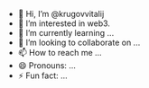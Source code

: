 - 👋 Hi, I’m @krugovvitalij
- 👀 I’m interested in web3.
- 🌱 I’m currently learning ...
- 💞️ I’m looking to collaborate on ...
- 📫 How to reach me ...
- 😄 Pronouns: ...
- ⚡ Fun fact: ...

<!---
krugovvitalij/krugovvitalij is a ✨ special ✨ repository because its `README.md` (this file) appears on your GitHub profile.
You can click the Preview link to take a look at your changes.
--->

